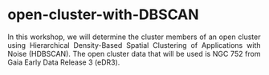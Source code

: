 # open-cluster-with-DBSCAN

<p align = "justify">  In this workshop, we will determine the cluster members of an open cluster using Hierarchical Density-Based Spatial Clustering of Applications with Noise (HDBSCAN). The open cluster data that will be used is NGC 752 from Gaia Early Data Release 3 (eDR3). </p> 
